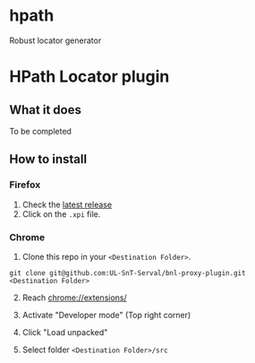 # hpath
Robust locator generator


# HPath Locator plugin

## What it does

To be completed

## How to install 

### Firefox

1. Check the [latest release](https://github.com/kabinja/hpath/releases/latest)
2. Click on the `.xpi` file.

### Chrome

1. Clone this repo in your ```<Destination Folder>```.

```
git clone git@github.com:UL-SnT-Serval/bnl-proxy-plugin.git <Destination Folder>
```

2. Reach [chrome://extensions/](chrome://extensions/)

3. Activate "Developer mode" (Top right corner)

4. Click "Load unpacked"

5. Select folder ```<Destination Folder>/src```